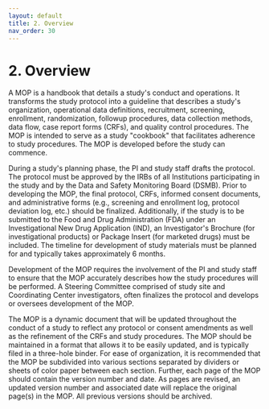 ```yaml
---
layout: default
title: 2. Overview
nav_order: 30
---
```


# 2. Overview

A MOP is a handbook that details a study's conduct and operations. It
transforms the study protocol into a guideline that describes a study's
organization, operational data definitions, recruitment, screening,
enrollment, randomization, followup procedures, data collection methods,
data flow, case report forms (CRFs), and quality control procedures. The
MOP is intended to serve as a study "cookbook" that facilitates
adherence to study procedures. The MOP is developed before the study can
commence.

During a study\'s planning phase, the PI and study staff drafts the
protocol. The protocol must be approved by the IRBs of all Institutions
participating in the study and by the Data and Safety Monitoring Board
(DSMB). Prior to developing the MOP, the final protocol, CRFs, informed
consent documents, and administrative forms (e.g., screening and
enrollment log, protocol deviation log, etc.) should be finalized.
Additionally, if the study is to be submitted to the Food and Drug
Administration (FDA) under an Investigational New Drug Application
(IND), an Investigator\'s Brochure (for investigational products) or
Package Insert (for marketed drugs) must be included. The timeline for
development of study materials must be planned for and typically takes
approximately 6 months.

Development of the MOP requires the involvement of the PI and study
staff to ensure that the MOP accurately describes how the study
procedures will be performed. A Steering Committee comprised of study
site and Coordinating Center investigators, often finalizes the protocol
and develops or oversees development of the MOP.

The MOP is a dynamic document that will be updated throughout the
conduct of a study to reflect any protocol or consent amendments as well
as the refinement of the CRFs and study procedures. The MOP should be
maintained in a format that allows it to be easily updated, and is
typically filed in a three-hole binder. For ease of organization, it is
recommended that the MOP be subdivided into various sections separated
by dividers or sheets of color paper between each section. Further, each
page of the MOP should contain the version number and date. As pages are
revised, an updated version number and associated date will replace the
original page(s) in the MOP. All previous versions should be archived.

